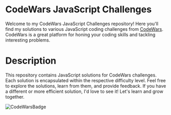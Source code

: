 # CodeWars JavaScript Challenges

Welcome to my CodeWars JavaScript Challenges repository! Here you'll find my solutions to various JavaScript coding challenges from [CodeWars](https://www.codewars.com/). CodeWars is a great platform for honing your coding skills and tackling interesting problems.

# Description

This repository contains JavaScript solutions for CodeWars challenges. Each solution is encapsulated within the respective difficulty level. Feel free to explore the solutions, learn from them, and provide feedback. If you have a different or more efficient solution, I'd love to see it! Let's learn and grow together.


<img
  src="https://www.codewars.com/users/adhanif/badges/large"
  alt="CodeWarsBadge"
/>
